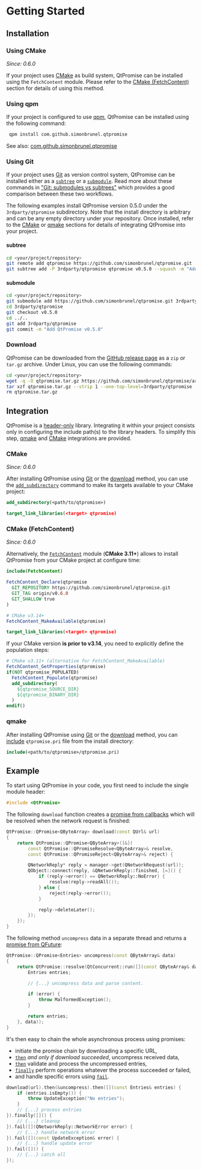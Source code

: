 # Getting Started

## Installation

### Using CMake

*Since: 0.6.0*

If your project uses [CMake](https://cmake.org/) as build system, QtPromise can be installed using
the `FetchContent` module. Please refer to the [CMake (FetchContent)](#cmake-fetchcontent) section
for details of using this method.

### Using qpm

If your project is configured to use [qpm](https://www.qpm.io/), QtPromise can be installed using
the following command:

```sh
 qpm install com.github.simonbrunel.qtpromise
```

See also: [com.github.simonbrunel.qtpromise](https://www.qpm.io/packages/com.github.simonbrunel.qtpromise/)

### Using Git

If your project uses [Git](https://git-scm.com/) as version control system, QtPromise can be
installed either as a [`subtree`](#subtree) or a [`submodule`](#submodule). Read more about these
commands in ["Git: submodules vs subtrees"](https://nering.dev/2016/git-submodules-vs-subtrees/)
which provides a good comparison between these two workflows.

The following examples install QtPromise version 0.5.0 under the `3rdparty/qtpromise` subdirectory.
Note that the install directory is arbitrary and can be any empty directory under your repository.
Once installed, refer to the [CMake](#cmake) or [qmake](#qmake) sections for details of integrating
QtPromise into your project.

#### subtree

```sh
cd <your/project/repository>
git remote add qtpromise https://github.com/simonbrunel/qtpromise.git
git subtree add -P 3rdparty/qtpromise qtpromise v0.5.0 --squash -m "Add QtPromise v0.5.0"
```

#### submodule

```sh
cd <your/project/repository>
git submodule add https://github.com/simonbrunel/qtpromise.git 3rdparty/qtpromise
cd 3rdparty/qtpromise
git checkout v0.5.0
cd ../..
git add 3rdparty/qtpromise
git commit -m "Add QtPromise v0.5.0"
```

### Download

QtPromise can be downloaded from the [GitHub release page](https://github.com/simonbrunel/qtpromise/releases)
as a `zip` or `tar.gz` archive. Under Linux, you can use the following commands:

```sh
cd <your/project/repository>
wget -q -O qtpromise.tar.gz https://github.com/simonbrunel/qtpromise/archive/v0.5.0.tar.gz
tar xzf qtpromise.tar.gz --strip 1 --one-top-level=3rdparty/qtpromise
rm qtpromise.tar.gz
```

## Integration

QtPromise is a [header-only](https://en.wikipedia.org/wiki/Header-only) library. Integrating it
within your project consists only in configuring the include path(s) to the library headers. To
simplify this step, [qmake](#qmake) and [CMake](#cmake) integrations are provided.

### CMake

*Since: 0.6.0*

After installing QtPromise using [Git](#using-git) or the [download](#download) method, you can use
the [`add_subdirectory`](https://cmake.org/cmake/help/latest/command/add_subdirectory.html) command
to make its targets available to your CMake project:

```cmake
add_subdirectory(<path/to/qtpromise>)

target_link_libraries(<target> qtpromise)
```

### CMake (FetchContent)

*Since: 0.6.0*

Alternatively, the [`FetchContent`](https://cmake.org/cmake/help/latest/module/FetchContent.html)
module (**CMake 3.11+**) allows to install QtPromise from your CMake project at configure time:

```cmake
include(FetchContent)

FetchContent_Declare(qtpromise
  GIT_REPOSITORY https://github.com/simonbrunel/qtpromise.git
  GIT_TAG origin/v0.6.0
  GIT_SHALLOW true
)

# CMake v3.14+
FetchContent_MakeAvailable(qtpromise)

target_link_libraries(<target> qtpromise)
```

If your CMake version **is prior to v3.14**, you need to explicitly define the population steps:

```cmake
# CMake v3.11+ (alternative for FetchContent_MakeAvailable)
FetchContent_GetProperties(qtpromise)
if(NOT qtpromise_POPULATED)
  FetchContent_Populate(qtpromise)
  add_subdirectory(
    ${qtpromise_SOURCE_DIR}
    ${qtpromise_BINARY_DIR}
  )
endif()
```

### qmake

After installing QtPromise using [Git](#using-git) or the [download](#download) method, you can
[include](https://doc.qt.io/qt-5/qmake-test-function-reference.html#include-filename) `qtpromise.pri`
file from the install directory:

```cmake
include(<path/to/qtpromise>/qtpromise.pri)
```

## Example

To start using QtPromise in your code, you first need to include the single module header:

```cpp
#include <QtPromise>
```

The following `download` function creates a [promise from callbacks](qpromise/constructor.md) which
will be resolved when the network request is finished:

```cpp
QtPromise::QPromise<QByteArray> download(const QUrl& url)
{
    return QtPromise::QPromise<QByteArray>([&](
        const QtPromise::QPromiseResolve<QByteArray>& resolve,
        const QtPromise::QPromiseReject<QByteArray>& reject) {

        QNetworkReply* reply = manager->get(QNetworkRequest(url));
        QObject::connect(reply, &QNetworkReply::finished, [=]() {
            if (reply->error() == QNetworkReply::NoError) {
                resolve(reply->readAll());
            } else {
                reject(reply->error());
            }

            reply->deleteLater();
        });
    });
}
```

The following method `uncompress` data in a separate thread and returns a [promise from QFuture](qtconcurrent.md):

```cpp
QtPromise::QPromise<Entries> uncompress(const QByteArray& data)
{
    return QtPromise::resolve(QtConcurrent::run([](const QByteArray& data) {
        Entries entries;

        // {...} uncompress data and parse content.

        if (error) {
            throw MalformedException();
        }

        return entries;
    }, data));
}
```

It's then easy to chain the whole asynchronous process using promises:

- initiate the promise chain by downloading a specific URL,
- [`then`](qpromise/then.md) *and only if download succeeded*, uncompress received data,
- [`then`](qpromise/then.md) validate and process the uncompressed entries,
- [`finally`](qpromise/finally.md) perform operations whatever the process succeeded or failed,
- and handle specific errors using [`fail`](qpromise/fail.md).

```cpp
download(url).then(&uncompress).then([](const Entries& entries) {
    if (entries.isEmpty()) {
        throw UpdateException("No entries");
    }
    // {...} process entries
}).finally([]() {
    // {...} cleanup
}).fail([](QNetworkReply::NetworkError error) {
    // {...} handle network error
}).fail([](const UpdateException& error) {
    // {...} handle update error
}).fail([]() {
    // {...} catch all
});
```

